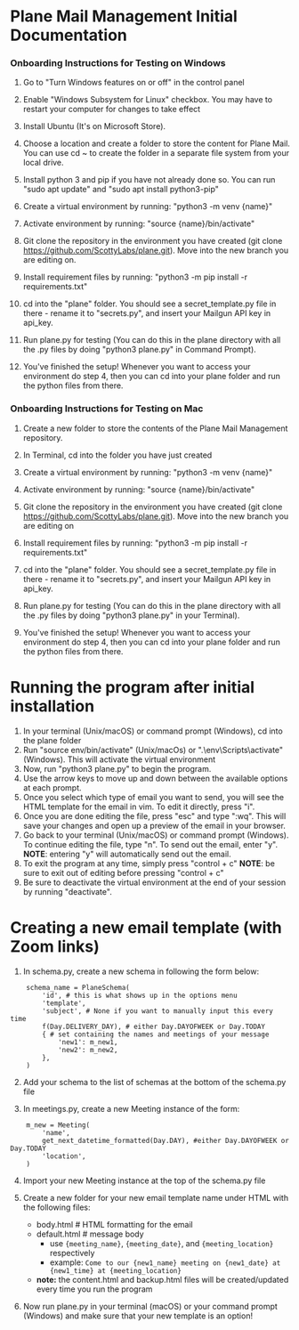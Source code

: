 # Plane Mail Management Initial Documentation

### Onboarding Instructions for Testing on Windows

1. Go to "Turn Windows features on or off" in the control panel

2. Enable "Windows Subsystem for Linux" checkbox. You may have to restart your computer for changes to take effect

3. Install Ubuntu (It's on Microsoft Store).

4. Choose a location and create a folder to store the content for Plane Mail. You can use cd ~ to create the folder in a separate file system from your local drive.

5. Install python 3 and pip if you have not already done so. You can run "sudo apt update" and "sudo apt install python3-pip"

6. Create a virtual environment by running: "python3 -m venv {name}"

7. Activate environment by running: "source {name}/bin/activate"

8. Git clone the repository in the environment you have created (git clone https://github.com/ScottyLabs/plane.git). Move into the new branch you are editing on.

9. Install requirement files by running: "python3 -m pip install -r requirements.txt"

10. cd into the "plane" folder. You should see a secret_template.py file in there - rename it to "secrets.py", and insert your Mailgun API key in api_key.  

11. Run plane.py for testing (You can do this in the plane directory with all the .py files by doing "python3 plane.py" in Command Prompt).

12. You've finished the setup! Whenever you want to access your environment do step 4, then you can cd into your plane folder and run the python files from there.

### Onboarding Instructions for Testing on Mac

1. Create a new folder to store the contents of the Plane Mail Management repository. 

2. In Terminal, cd into the folder you have just created

3. Create a virtual environment by running: "python3 -m venv {name}"

4. Activate environment by running: "source {name}/bin/activate"

5. Git clone the repository in the environment you have created (git clone https://github.com/ScottyLabs/plane.git). Move into the new branch you are editing on

6. Install requirement files by running: "python3 -m pip install -r requirements.txt"

7. cd into the "plane" folder. You should see a secret_template.py file in there - rename it to "secrets.py", and insert your Mailgun API key in api_key.  

8. Run plane.py for testing (You can do this in the plane directory with all the .py files by doing "python3 plane.py" in your Terminal).

9. You've finished the setup! Whenever you want to access your environment do step 4, then you can cd into your plane folder and run the python files from there.

# Running the program after initial installation
1. In your terminal (Unix/macOS) or command prompt (Windows), cd into the plane folder
2. Run "source env/bin/activate" (Unix/macOs) or ".\env\Scripts\activate" (Windows). This will activate the virtual environment
3. Now, run "python3 plane.py" to begin the program. 
4. Use the arrow keys to move up and down between the available options at each prompt. 
5. Once you select which type of email you want to send, you will see the HTML template for the email in vim. To edit it directly, press "i".
6. Once you are done editing the file, press "esc" and type ":wq". This will save your changes and open up a preview of the email in your browser.
6. Go back to your terminal (Unix/macOS) or command prompt (Windows). To continue editing the file, type "n". To send out the email, enter "y".
    **NOTE**: entering "y" will automatically send out the email.
7. To exit the program at any time, simply press "control + c"
    **NOTE**: be sure to exit out of editing before pressing "control + c"
8. Be sure to deactivate the virtual environment at the end of your session by running "deactivate".


# Creating a new email template (with Zoom links)
1. In schema.py, create a new schema in following the form below:
```
    schema_name = PlaneSchema( 
        'id', # this is what shows up in the options menu 
        'template', 
        'subject', # None if you want to manually input this every time
        f(Day.DELIVERY_DAY), # either Day.DAYOFWEEK or Day.TODAY
        { # set containing the names and meetings of your message
            'new1': m_new1,
            'new2': m_new2,
        },
    )
```
2. Add your schema to the list of schemas at the bottom of the schema.py file

3. In meetings.py, create a new Meeting instance of the form:
```
    m_new = Meeting(
        'name',
        get_next_datetime_formatted(Day.DAY), #either Day.DAYOFWEEK or Day.TODAY
        'location',
    )
```
4. Import your new Meeting instance at the top of the schema.py file

5. Create a new folder for your new email template name under HTML with the following files:
    - body.html # HTML formatting for the email
    - default.html # message body
        - use ```{meeting_name}```, ```{meeting_date}```, and ```{meeting_location}``` respectively
        - example: ```Come to our {new1_name} meeting on {new1_date} at {new1_time} at {meeting_location}```
    - **note:** the content.html and backup.html files will be created/updated every time you run the program

6. Now run plane.py in your terminal (macOS) or your command prompt (Windows) and make sure that your new template is an option!
